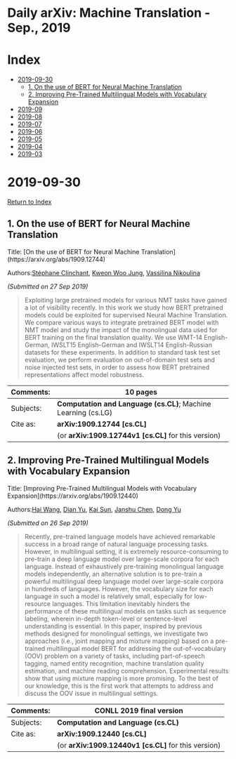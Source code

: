 # Daily arXiv: Machine Translation - Sep., 2019

# Index

- [2019-09-30](#2019-09-30)
  - [1. On the use of BERT for Neural Machine Translation](#2019-09-30-1)
  - [2. Improving Pre-Trained Multilingual Models with Vocabulary Expansion](#2019-09-30-2)
- [2019-09](https://github.com/SFFAI-AIKT/AIKT-Natural_Language_Processing/blob/master/Daily_arXiv/AIKT-MT-Daily_arXiv-2019-09.md)
- [2019-08](https://github.com/SFFAI-AIKT/AIKT-Natural_Language_Processing/blob/master/Daily_arXiv/AIKT-MT-Daily_arXiv-2019-08.md)
- [2019-07](https://github.com/SFFAI-AIKT/AIKT-Natural_Language_Processing/blob/master/Daily_arXiv/AIKT-MT-Daily_arXiv-2019-07.md)
- [2019-06](https://github.com/SFFAI-AIKT/AIKT-Natural_Language_Processing/blob/master/Daily_arXiv/AIKT-MT-Daily_arXiv-2019-06.md)
- [2019-05](https://github.com/SFFAI-AIKT/AIKT-Natural_Language_Processing/blob/master/Daily_arXiv/AIKT-MT-Daily_arXiv-2019-05.md)
- [2019-04](https://github.com/SFFAI-AIKT/AIKT-Natural_Language_Processing/blob/master/Daily_arXiv/AIKT-MT-Daily_arXiv-2019-04.md)
- [2019-03](https://github.com/SFFAI-AIKT/AIKT-Natural_Language_Processing/blob/master/Daily_arXiv/AIKT-MT-Daily_arXiv-2019-03.md)



# 2019-09-30

[Return to Index](#Index)



<h2 id="2019-09-30-1">1. On the use of BERT for Neural Machine Translation</h2> 
Title: [On the use of BERT for Neural Machine Translation](https://arxiv.org/abs/1909.12744)

Authors:[Stéphane Clinchant](https://arxiv.org/search/cs?searchtype=author&query=Clinchant%2C+S), [Kweon Woo Jung](https://arxiv.org/search/cs?searchtype=author&query=Jung%2C+K+W), [Vassilina Nikoulina](https://arxiv.org/search/cs?searchtype=author&query=Nikoulina%2C+V)

*(Submitted on 27 Sep 2019)*

> Exploiting large pretrained models for various NMT tasks have gained a lot of visibility recently. In this work we study how BERT pretrained models could be exploited for supervised Neural Machine Translation. We compare various ways to integrate pretrained BERT model with NMT model and study the impact of the monolingual data used for BERT training on the final translation quality. We use WMT-14 English-German, IWSLT15 English-German and IWSLT14 English-Russian datasets for these experiments. In addition to standard task test set evaluation, we perform evaluation on out-of-domain test sets and noise injected test sets, in order to assess how BERT pretrained representations affect model robustness.

| Comments: | 10 pages                                                     |
| --------- | ------------------------------------------------------------ |
| Subjects: | **Computation and Language (cs.CL)**; Machine Learning (cs.LG) |
| Cite as:  | **arXiv:1909.12744 [cs.CL]**                                 |
|           | (or **arXiv:1909.12744v1 [cs.CL]** for this version)         |





<h2 id="2019-09-30-2">2. Improving Pre-Trained Multilingual Models with Vocabulary Expansion</h2> 
Title: [Improving Pre-Trained Multilingual Models with Vocabulary Expansion](https://arxiv.org/abs/1909.12440)

Authors:[Hai Wang](https://arxiv.org/search/cs?searchtype=author&query=Wang%2C+H), [Dian Yu](https://arxiv.org/search/cs?searchtype=author&query=Yu%2C+D), [Kai Sun](https://arxiv.org/search/cs?searchtype=author&query=Sun%2C+K), [Janshu Chen](https://arxiv.org/search/cs?searchtype=author&query=Chen%2C+J), [Dong Yu](https://arxiv.org/search/cs?searchtype=author&query=Yu%2C+D)

*(Submitted on 26 Sep 2019)*

> Recently, pre-trained language models have achieved remarkable success in a broad range of natural language processing tasks. However, in multilingual setting, it is extremely resource-consuming to pre-train a deep language model over large-scale corpora for each language. Instead of exhaustively pre-training monolingual language models independently, an alternative solution is to pre-train a powerful multilingual deep language model over large-scale corpora in hundreds of languages. However, the vocabulary size for each language in such a model is relatively small, especially for low-resource languages. This limitation inevitably hinders the performance of these multilingual models on tasks such as sequence labeling, wherein in-depth token-level or sentence-level understanding is essential.
> In this paper, inspired by previous methods designed for monolingual settings, we investigate two approaches (i.e., joint mapping and mixture mapping) based on a pre-trained multilingual model BERT for addressing the out-of-vocabulary (OOV) problem on a variety of tasks, including part-of-speech tagging, named entity recognition, machine translation quality estimation, and machine reading comprehension. Experimental results show that using mixture mapping is more promising. To the best of our knowledge, this is the first work that attempts to address and discuss the OOV issue in multilingual settings.

| Comments: | CONLL 2019 final version                             |
| --------- | ---------------------------------------------------- |
| Subjects: | **Computation and Language (cs.CL)**                 |
| Cite as:  | **arXiv:1909.12440 [cs.CL]**                         |
|           | (or **arXiv:1909.12440v1 [cs.CL]** for this version) |


